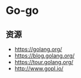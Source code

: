 # Go-go
## 资源
+ https://golang.org/
+ https://blog.golang.org/
+ https://tour.golang.org/
+ http://www.gopl.io/

